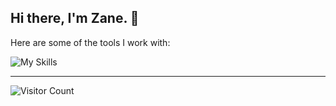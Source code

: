 ## Hi there, I'm Zane. 👋

Here are some of the tools I work with:

![My Skills](https://skillicons.dev/icons?i=js,html,css,ts,php,python,nodejs,svelte,astro,vue,react,laravel,tailwind,bootstrap)

---

![Visitor Count](https://profile-counter.glitch.me/zanetaylor/count.svg)
